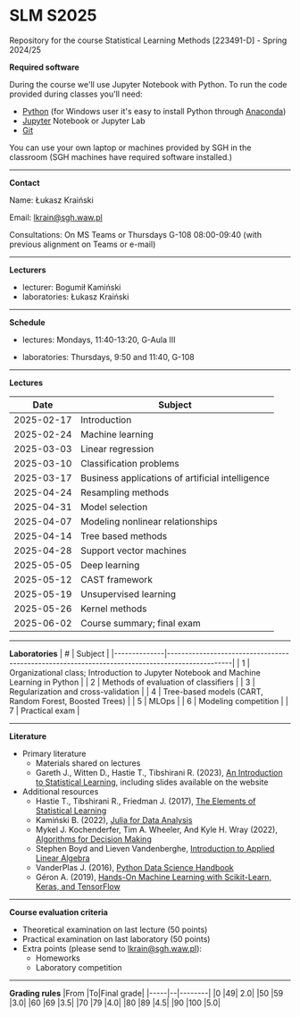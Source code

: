 # SLM S2025
Repository for the course Statistical Learning Methods [223491-D] - Spring 2024/25

**Required software**

During the course we'll use Jupyter Notebook with Python. 
To run the code provided during classes you'll need:
* [Python](https://www.python.org/downloads/) (for Windows user it's easy to install Python through [Anaconda](https://anaconda.org/))
* [Jupyter](https://jupyter.org/install) Notebook or Jupyter Lab
* [Git](https://git-scm.com/)

You can use your own laptop or machines provided by SGH in the classroom (SGH machines have required software installed.)

---
**Contact**

Name: Łukasz Kraiński

Email: lkrain@sgh.waw.pl

Consultations: On MS Teams or Thursdays G-108 08:00-09:40 (with previous alignment on Teams or e-mail)

---
**Lecturers**

* lecturer: Bogumił Kamiński
* laboratories: Łukasz Kraiński

---
**Schedule**

* lectures: Mondays, 11:40-13:20, G-Aula III

* laboratories: Thursdays, 9:50 and 11:40, G-108

---
**Lectures**

|     Date      |     Subject                                           |
|-------------------|-----------------------------------------------------------|
|     2025-02-17    |     Introduction                                          |
|     2025-02-24    |     Machine learning                                      |
|     2025-03-03    |     Linear regression                                     |
|     2025-03-10    |     Classification problems                               |
|     2025-03-17    |     Business applications of   artificial intelligence    |
|     2025-04-24    |     Resampling methods                                    |
|     2025-04-31    |     Model selection                                       |
|     2025-04-07    |     Modeling nonlinear relationships                      |
|     2025-04-14    |     Tree based methods                                    |
|     2025-04-28    |     Support vector machines                               |
|     2025-05-05    |     Deep learning                                         |
|     2025-05-12    |     CAST framework                                        |
|     2025-05-19    |     Unsupervised learning                                 |
|     2025-05-26    |     Kernel methods                                        |
|     2025-06-02    |     Course summary; final exam                            |

---
**Laboratories**
|     #    |     Subject                                                                                |
|--------------|------------------------------------------------------------------------------------------------|
|     1        |     Organizational class; Introduction   to Jupyter Notebook and Machine Learning in Python    |
|     2        |     Methods of evaluation of   classifiers                                                     |
|     3        |     Regularization and   cross-validation                                                      |
|     4        |     Tree-based models (CART, Random   Forest, Boosted Trees)                                   |
|     5        |     MLOps                                                                                      |
|     6        |     Modeling competition                                                                       |
|     7        |     Practical exam                                                                             |

---
**Literature**

* Primary literature
  * Materials shared on lectures
  * Gareth J., Witten D., Hastie T., Tibshirani R. (2023), [An Introduction to Statistical Learning](https://www.statlearning.com/), including slides available on the website
* Additional resources
  * Hastie T., Tibshirani R., Friedman J. (2017), [The Elements of Statistical Learning](https://hastie.su.domains/ElemStatLearn/)
  * Kamiński B. (2022), [Julia for Data Analysis](https://www.manning.com/books/julia-for-data-analysis)
  * Mykel J. Kochenderfer, Tim A. Wheeler, And Kyle H. Wray (2022), [Algorithms for Decision Making](https://algorithmsbook.com/)
  * Stephen Boyd and Lieven Vandenberghe, [Introduction to Applied Linear Algebra](http://vmls-book.stanford.edu/)
  * VanderPlas J. (2016), [Python Data Science Handbook](https://jakevdp.github.io/PythonDataScienceHandbook/)
  * Géron A. (2019), [Hands-On Machine Learning with Scikit-Learn, Keras, and TensorFlow](https://github.com/ageron/handson-ml2)


---
**Course evaluation criteria**

* Theoretical examination on last lecture (50 points)
* Practical examination on last laboratory (50 points)
* Extra points (please send to lkrain@sgh.waw.pl):
   * Homeworks
   * Laboratory competition



---
**Grading rules**
|From |To|Final grade|
|-----|--|--------|
|0 |49| 2.0|
|50 |59 |3.0|
|60 |69 |3.5|
|70 |79 |4.0|
|80 |89 |4.5|
|90 |100 |5.0|
